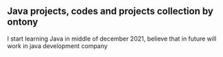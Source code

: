 ## Java projects, codes and projects collection by ontony
I start learning Java in middle of december 2021, believe that in future will work in java development company
